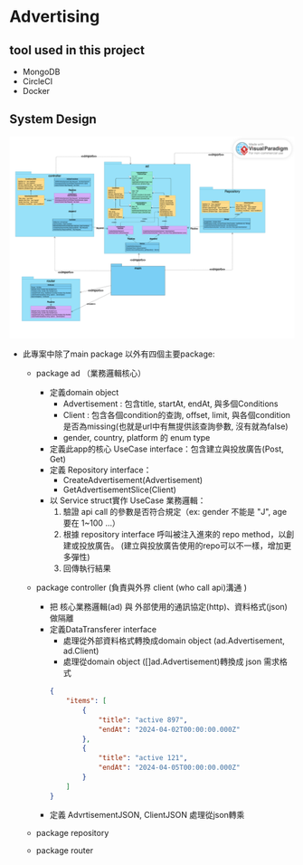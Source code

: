 # Advertising

## tool used in this project
- MongoDB
- CircleCI
- Docker

## System Design

![system design](_assets/System_Design.png)

- 此專案中除了main package 以外有四個主要package:
    - package ad （業務邏輯核心）
        - 定義domain object
            - Advertisement : 包含title, startAt, endAt, 與多個Conditions
            - Client : 包含各個condition的查詢, offset, limit, 與各個condition 是否為missing(也就是url中有無提供該查詢參數, 沒有就為false)
            - gender, country, platform 的 enum type
        - 定義此app的核心 UseCase interface：包含建立與投放廣告(Post, Get)
        - 定義 Repository interface：
            - CreateAdvertisement(Advertisement)
            - GetAdvertisementSlice(Client)
        - 以 Service struct實作 UseCase 業務邏輯：
            1. 驗證 api call 的參數是否符合規定（ex: gender 不能是 "J", age 要在 1~100 ...）
            2. 根據 repository interface 呼叫被注入進來的 repo method，以創建或投放廣告。 (建立與投放廣告使用的repo可以不一樣，增加更多彈性)
            3. 回傳執行結果

    - package controller (負責與外界 client (who call api)溝通 )
        - 把 核心業務邏輯(ad) 與 外部使用的通訊協定(http)、資料格式(json) 做隔離
        - 定義DataTransferer interface 
            - 處理從外部資料格式轉換成domain object (ad.Advertisement, ad.Client)
            - 處理從domain object ([]ad.Advertisement)轉換成 json 需求格式
            ```json
            {
                "items": [
                    {
                        "title": "active 897",
                        "endAt": "2024-04-02T00:00:00.000Z"
                    },
                    {
                        "title": "active 121",
                        "endAt": "2024-04-05T00:00:00.000Z"
                    }
                ]
            }
            ```
        - 定義 AdvrtisementJSON, ClientJSON 處理從json轉乘
    - package repository
    - package router
